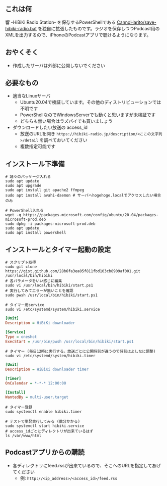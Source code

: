 ## これは何
響 -HiBiKi Radio Station- を保存するPowerShellである [CannoHarito/save-hibiki-radio.bat](https://gist.github.com/CannoHarito/75acd6ac09edfa93b54864bdd6b4df3e) を独自に拡張したものです。ラジオを保存しつつPodcast用のXMLを出力するので、iPhoneのPodcastアプリで聴けるようになります。

## おやくそく
* 作成したサーバは外部に公開しないでください

## 必要なもの
* 適当なLinuxサーバ
    * Ubuntu20.04で検証しています。その他のディストリビューションでは不明です
    * PowerShellなのでWindowsServerでも動くと思いますが未検証です
    * どちらも無い場合はラズパイでも買いましょう
* ダウンロードしたい放送の access_id
    * 放送のURLを開き `https://hibiki-radio.jp/description/<ここの文字列>/detail` を調べておいてください
    * 複数指定可能です

## インストール下準備
``` shell
# 諸々のパッケージ入れる
sudo apt update
sudo apt upgrade
sudo apt install git apache2 ffmpeg
sudo apt install avahi-daemon # サーバへhogehoge.localでアクセスしたい場合のみ

# PowerShell入れる
wget -q https://packages.microsoft.com/config/ubuntu/20.04/packages-microsoft-prod.deb
sudo dpkg -i packages-microsoft-prod.deb
sudo apt update
sudo apt install powershell
```

## インストールとタイマー起動の設定
``` shell
# スクリプト取得
sudo git clone https://gist.github.com/28b6fa3ea05f811fbd103cb8909af001.git /usr/local/bin/hibiki
# 各パラメータをいい感じに編集
sudo vi /usr/local/bin/hibiki/start.ps1
# 実行してみてエラーが無いことを確認
sudo pwsh /usr/local/bin/hibiki/start.ps1

# タイマー用service
sudo vi /etc/systemd/system/hibiki.service
```
``` ini
[Unit]
Description = HiBiKi downloader

[Service]
Type = oneshot
ExecStart = /usr/bin/pwsh /usr/local/bin/hibiki/start.ps1
```
``` shell
# タイマー (毎日12時に実行する。放送ごとに公開時刻が違うので時刻はよしなに調整)
sudo vi /etc/systemd/system/hibiki.timer
```
``` ini
[Unit]
Description = HiBiKi downloader timer

[Timer]
OnCalendar = *-*-* 12:00:00

[Install]
WantedBy = multi-user.target
```
``` shell
# タイマー登録
sudo systemctl enable hibiki.timer

# テストで単発実行してみる (数分かかる)
sudo systemctl start hibiki.service
# access_idごとにディレクトリが出来ているはず
ls /var/www/html
```

## Podcastアプリからの購読
* 各ディレクトリにfeed.rssが出来ているので、そこへのURLを指定してあげてください
    * 例: `http://<ip_address>/<access_id>/feed.rss`
